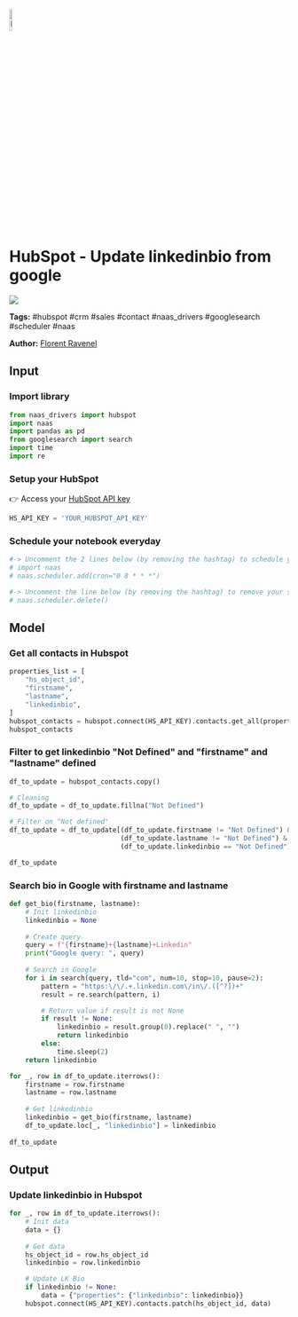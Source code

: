 <img width="10%" alt="Naas" src="https://landen.imgix.net/jtci2pxwjczr/assets/5ice39g4.png?w=160"/>

# HubSpot - Update linkedinbio from google
<a href="https://app.naas.ai/user-redirect/naas/downloader?url=https://raw.githubusercontent.com/jupyter-naas/awesome-notebooks/master/HubSpot/HubSpot_Update_linkedinbio_from_google.ipynb" target="_parent"><img src="https://naasai-public.s3.eu-west-3.amazonaws.com/open_in_naas.svg"/></a>

**Tags:** #hubspot #crm #sales #contact #naas_drivers #googlesearch #scheduler #naas

**Author:** [Florent Ravenel](https://www.linkedin.com/in/florent-ravenel/)

## Input

### Import library


```python
from naas_drivers import hubspot
import naas
import pandas as pd
from googlesearch import search
import time
import re
```

### Setup your HubSpot
👉 Access your [HubSpot API key](https://knowledge.hubspot.com/integrations/how-do-i-get-my-hubspot-api-key)


```python
HS_API_KEY = 'YOUR_HUBSPOT_API_KEY'
```

### Schedule your notebook everyday


```python
#-> Uncomment the 2 lines below (by removing the hashtag) to schedule your job everyday at 8:00 AM (NB: you can choose the time of your scheduling bot)
# import naas
# naas.scheduler.add(cron="0 8 * * *")

#-> Uncomment the line below (by removing the hashtag) to remove your scheduler
# naas.scheduler.delete()
```

## Model

### Get all contacts in Hubspot


```python
properties_list = [
    "hs_object_id",
    "firstname",
    "lastname",
    "linkedinbio",
]
hubspot_contacts = hubspot.connect(HS_API_KEY).contacts.get_all(properties_list)
hubspot_contacts
```

### Filter to get linkedinbio "Not Defined" and "firstname" and "lastname" defined


```python
df_to_update = hubspot_contacts.copy()

# Cleaning
df_to_update = df_to_update.fillna("Not Defined")

# Filter on "Not defined"
df_to_update = df_to_update[(df_to_update.firstname != "Not Defined") & 
                            (df_to_update.lastname != "Not Defined") &
                            (df_to_update.linkedinbio == "Not Defined")].reset_index(drop=True)

df_to_update
```

### Search bio in Google with firstname and lastname


```python
def get_bio(firstname, lastname):
    # Init linkedinbio
    linkedinbio = None
    
    # Create query
    query = f"{firstname}+{lastname}+Linkedin"
    print("Google query: ", query)
    
    # Search in Google
    for i in search(query, tld="com", num=10, stop=10, pause=2):
        pattern = "https:\/\/.+.linkedin.com\/in\/.([^?])+"
        result = re.search(pattern, i)

        # Return value if result is not None
        if result != None:
            linkedinbio = result.group(0).replace(" ", "")
            return linkedinbio
        else:
            time.sleep(2)
    return linkedinbio
```


```python
for _, row in df_to_update.iterrows():
    firstname = row.firstname
    lastname = row.lastname
    
    # Get linkedinbio
    linkedinbio = get_bio(firstname, lastname)
    df_to_update.loc[_, "linkedinbio"] = linkedinbio
    
df_to_update
```

## Output

### Update linkedinbio in Hubspot


```python
for _, row in df_to_update.iterrows():
    # Init data
    data = {}
    
    # Get data
    hs_object_id = row.hs_object_id
    linkedinbio = row.linkedinbio

    # Update LK Bio
    if linkedinbio != None:
        data = {"properties": {"linkedinbio": linkedinbio}}
    hubspot.connect(HS_API_KEY).contacts.patch(hs_object_id, data)
```
